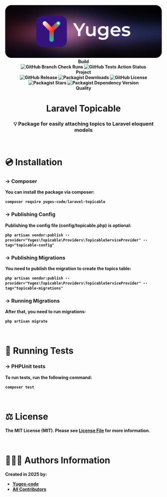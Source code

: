 <div align="center">
    <img src="https://raw.githubusercontent.com/yuges-code/laravel-topicable/master/assets/logo.png">
</div>

<div align="center">
    <b>Build<b>
    <div>
        <img
            alt="GitHub Branch Check Runs"
            src="https://img.shields.io/github/check-runs/yuges-code/laravel-topicable/main"
        >
        <img
            alt="GitHub Tests Action Status"
            src="https://img.shields.io/github/actions/workflow/status/yuges-code/laravel-topicable/testing.yml?branch=main&label=tests&style=flat-square"
        >
    </div>
</div>

<div align="center">
    <b>Project</b>
    <div>
        <img alt="GitHub Release" src="https://img.shields.io/github/v/release/yuges-code/laravel-topicable">
        <img alt="Packagist Downloads" src="https://img.shields.io/packagist/dt/yuges-code/laravel-topicable">
        <img alt="GitHub License" src="https://img.shields.io/github/license/yuges-code/laravel-topicable">
        <img alt="Packagist Stars" src="https://img.shields.io/packagist/stars/yuges-code/laravel-topicable">
        <img
            alt="Packagist Dependency Version"
            src="https://img.shields.io/packagist/dependency-v/yuges-code/laravel-topicable/php"
        >
    </div>
</div>

<div align="center">
    <b>Quality</b>
</div>

<div align="center">
    <h1>Laravel Topicable</h1>
</div>

<div align="center">
    <h3>💡 Package for easily attaching topics to Laravel eloquent models</h3>
</div>

<br>

# 💿 Installation

### → Composer

You can install the package via composer:

```
composer require yuges-code/laravel-topicable
```

### → Publishing Config

Publishing the config file (config/topicable.php) is optional:

```
php artisan vendor:publish --provider="Yuges\Topicable\Providers\TopicableServiceProvider" --tag="topicable-config"
```

### → Publishing Migrations

You need to publish the migration to create the topics table:

```
php artisan vendor:publish --provider="Yuges\Topicable\Providers\TopicableServiceProvider" --tag="topicable-migrations"
```

### → Running Migrations

After that, you need to run migrations:

```
php artisan migrate
```

<br>

# 🧪 Running Tests

### → PHPUnit tests

To run tests, run the following command:

```
composer test
```

<br>

# ⚖️ License

The MIT License (MIT). Please see [License File](LICENSE) for more information.

<br>

# 🙆🏼‍♂️ Authors Information

Created in 2025 by:

- [Yuges-code](https://github.com/yuges-code)
- [All Contributors](../../contributors)
